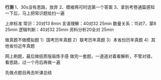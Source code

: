 **行测**
1、30s没有思路，放弃
2、模棱两可时选第一个答案
3、拿到考卷通篇感知一下后，马上把常识题给扫一遍

上岸标准
常识：20对13                  8min
言语理解：40对32           25min
数量关系：15对7，蒙8     25min
逻辑判断：40对32           25min
资料分析20全对                25min

做真题不做模拟题
1）国考历年真题
2）联考历年真题
3）本省份历年真题
4）其他省份近年真题

网上刷题，最后做纸质版锻炼手感
做完一套题，一道道对着看解析，不管对错，看思路，过一个月后再做一遍

先做点题目再去听课总结